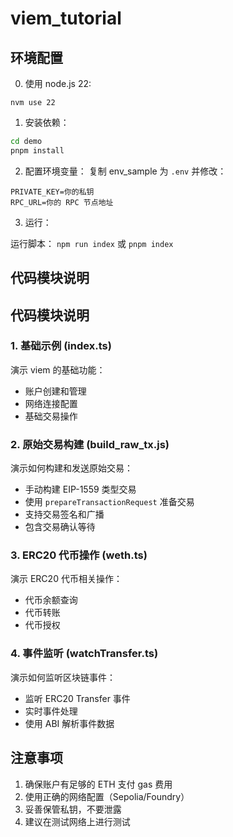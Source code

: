 # viem_tutorial

 

## 环境配置
0. 使用 node.js 22:
```
nvm use 22 
```

1. 安装依赖：
```bash
cd demo
pnpm install
```

2. 配置环境变量：
复制 env_sample 为 `.env` 并修改：

```
PRIVATE_KEY=你的私钥
RPC_URL=你的 RPC 节点地址
```

3. 运行：

运行脚本： `npm run index` 或 `pnpm index`


## 代码模块说明

## 代码模块说明

### 1. 基础示例 (index.ts)
演示 viem 的基础功能：
- 账户创建和管理
- 网络连接配置
- 基础交易操作

### 2. 原始交易构建 (build_raw_tx.js)
演示如何构建和发送原始交易：
- 手动构建 EIP-1559 类型交易
- 使用 `prepareTransactionRequest` 准备交易
- 支持交易签名和广播
- 包含交易确认等待

### 3. ERC20 代币操作 (weth.ts)
演示 ERC20 代币相关操作：
- 代币余额查询
- 代币转账
- 代币授权

### 4. 事件监听 (watchTransfer.ts)
演示如何监听区块链事件：
- 监听 ERC20 Transfer 事件
- 实时事件处理
- 使用 ABI 解析事件数据

 
## 注意事项
1. 确保账户有足够的 ETH 支付 gas 费用
2. 使用正确的网络配置（Sepolia/Foundry）
3. 妥善保管私钥，不要泄露
4. 建议在测试网络上进行测试